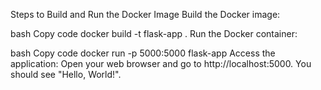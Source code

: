 Steps to Build and Run the Docker Image
Build the Docker image:

bash
Copy code
docker build -t flask-app .
Run the Docker container:

bash
Copy code
docker run -p 5000:5000 flask-app
Access the application:
Open your web browser and go to http://localhost:5000. You should see "Hello, World!".